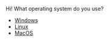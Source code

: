 

Hi! What operating system do you use?



- [Windows](start2_ow.md)
- [Linux](start2_ol.md)
- [MacOS](start2_om.md)